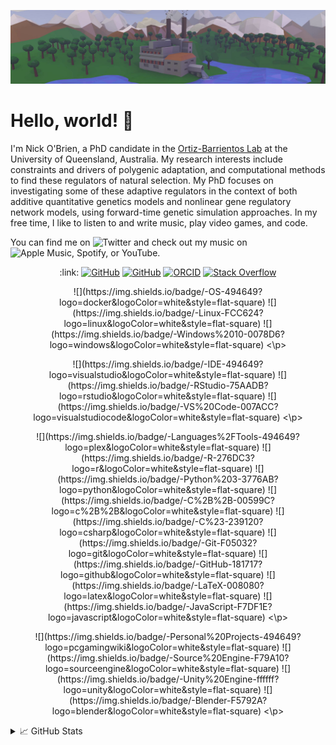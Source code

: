 ![Header](https://github.com/nobrien97/nobrien97/raw/main/images/lowpolyfactory.jpg)

# Hello, world! 👋

I'm Nick O'Brien, a PhD candidate in the [Ortiz-Barrientos Lab](https://www.ortizbarrientoslab.org/) at the University of Queensland, Australia. My research interests include constraints and drivers of polygenic adaptation, and computational methods to find these regulators of natural selection. My PhD focuses on investigating some of these adaptive regulators in the context of both additive quantitative genetics models and nonlinear gene regulatory network models, using forward-time genetic simulation approaches. In my free time, I like to listen to and write music, play video games, and code.



You can find me on ![Twitter][1] and check out my music on ![Apple Music, Spotify, or YouTube][2].


<p align="center">
    :link:
    <a href="https://github.com/nobrien97" target="_blank"><img alt="GitHub" src="https://img.shields.io/badge/-@nobrien97-181717?style=flat-square&logo=GitHub&logoColor=white"></a>
    <a href="https://twitter.com/stochasnick" target="_blank"><img alt="GitHub" src="https://img.shields.io/badge/-@stochasnick-1DA1F2?style=flat-square&logo=Twitter&logoColor=white"></a>
    <a href="https://orcid.org/0000-0003-1363-5841" target="_blank"><img alt="ORCID" src="https://img.shields.io/badge/-ORCID-A6CE39?style=flat-square&logo=ORCID&logoColor=white"></a>
    <a href="https://stackoverflow.com/users/13586824/nick-obrien" target="_blank"><img alt="Stack Overflow" src="https://img.shields.io/badge/-Stack%20Overflow-FE7A16?style=flat-square&logo=Stack-Overflow&logoColor=white"></a>
</p>

<p align="center">
![](https://img.shields.io/badge/-OS-494649?logo=docker&logoColor=white&style=flat-square)
![](https://img.shields.io/badge/-Linux-FCC624?logo=linux&logoColor=white&style=flat-square)
![](https://img.shields.io/badge/-Windows%2010-0078D6?logo=windows&logoColor=white&style=flat-square)
<\p>

<p align="center">
![](https://img.shields.io/badge/-IDE-494649?logo=visualstudio&logoColor=white&style=flat-square)
![](https://img.shields.io/badge/-RStudio-75AADB?logo=rstudio&logoColor=white&style=flat-square)
![](https://img.shields.io/badge/-VS%20Code-007ACC?logo=visualstudiocode&logoColor=white&style=flat-square)
<\p>

<p align="center">
![](https://img.shields.io/badge/-Languages%2FTools-494649?logo=plex&logoColor=white&style=flat-square)
![](https://img.shields.io/badge/-R-276DC3?logo=r&logoColor=white&style=flat-square)
![](https://img.shields.io/badge/-Python%203-3776AB?logo=python&logoColor=white&style=flat-square)
![](https://img.shields.io/badge/-C%2B%2B-00599C?logo=c%2B%2B&logoColor=white&style=flat-square)
![](https://img.shields.io/badge/-C%23-239120?logo=csharp&logoColor=white&style=flat-square)
![](https://img.shields.io/badge/-Git-F05032?logo=git&logoColor=white&style=flat-square)
![](https://img.shields.io/badge/-GitHub-181717?logo=github&logoColor=white&style=flat-square)
![](https://img.shields.io/badge/-LaTeX-008080?logo=latex&logoColor=white&style=flat-square)
![](https://img.shields.io/badge/-JavaScript-F7DF1E?logo=javascript&logoColor=white&style=flat-square)
<\p>

<p align="center">
![](https://img.shields.io/badge/-Personal%20Projects-494649?logo=pcgamingwiki&logoColor=white&style=flat-square)
![](https://img.shields.io/badge/-Source%20Engine-F79A10?logo=sourceengine&logoColor=white&style=flat-square)
![](https://img.shields.io/badge/-Unity%20Engine-ffffff?logo=unity&logoColor=white&style=flat-square)
![](https://img.shields.io/badge/-Blender-F5792A?logo=blender&logoColor=white&style=flat-square)
<\p>


<details>
<summary>📈 GitHub Stats</summary>
<p align="center>
[![Nick's GitHub stats](https://github-readme-stats.vercel.app/api?username=nobrien97&count_private=true&show_icons=true)](https://github.com/anuraghazra/github-readme-stats)
[![Top Langs](https://github-readme-stats.vercel.app/api/top-langs/?username=nobrien97&hide=html&layout=compact)](https://github.com/anuraghazra/github-readme-stats)
</p>
</details>

<!--
**nobrien97/nobrien97** is a ✨ _special_ ✨ repository because its `README.md` (this file) appears on your GitHub profile.

Here are some ideas to get you started:

- 🔭 I’m currently working on ...
- 🌱 I’m currently learning ...
- 👯 I’m looking to collaborate on ...
- 🤔 I’m looking for help with ...
- 💬 Ask me about ...
- 📫 How to reach me: ...
- 😄 Pronouns: ...
- ⚡ Fun fact: ...
-->

<!-- links -->

[1]: https://twitter.com/stochasnick
[2]: https://distrokid.com/hyperfollow/sinesurfer/transmission